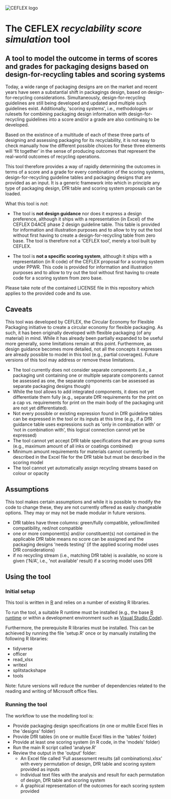 ![CEFLEX logo](https://ceflex.eu/wp-content/uploads/2017/03/CEFLEX_inline_100.png)
# The CEFLEX *recyclability score simulation* tool
## A tool to model the outcome in terms of scores and grades for packaging designs based on design-for-recycling tables and scoring systems
Today, a wide range of packaging designs are on the market and recent years have seen a substantial shift in packagings design, based on design-for-recycling considerations. Simultaneously, design-for-recycling guidelines are still being developed and updated and multiple such guidelines exist. Additionally, 'scoring systems', i.e., methodologies or rulesets for combining  packaging design information with design-for-recycling guidelines into a score and/or a grade are also continuing to be developed.
 
Based on the existince of a multitude of each of these three parts of designing and assessing packaging for its recyclability, it is not easy to check manually how the different possible choices for these three elements will ‘fit together’ in the sense of producing outcomes that represent the real-world outcomes of recycling operations.
 
This tool therefore provides a way of rapidly determining the outcomes in terms of a score and a grade for every combination of the scoring systems, design-for-recycling guideline tables and packaging designs that are provided as an input. It is a generic framework into which in principle any type of packaging design, DfR table and scoring system proposals can be loaded. 


What this tool is *not*:
- The tool is **not design guidance** nor does it express a design preference, although it ships with a representation (in Excel) of the CEFLEX D4ACE phase 2 design guideline table. This table is provided for information and illustration purposes and to allow to try out the tool without first having to create a design-for-recycling table from zero base. The tool is therefore not a ‘CEFLEX tool’, merely a tool built by CEFLEX.
 
- The tool is **not a specific scoring system**, although it ships with a representation (in R code) of the CEFLEX proposal for a scoring system under PPWR. This code is provided for information and illustration purposes and to allow to try out the tool without first having to create code for a scoring system from zero base.
 
Please take note of the contained LICENSE file in this repository which applies to the provided code and its use.
 
## Caveats
 
This tool was developed by CEFLEX, the Circular Economy for Flexible Packaging initiative to create a circular economy for flexible packaging. As such, it has been originally developed with flexible packaging (of any material) in mind. While it has already been partially expanded to be useful more generally, some limitations remain at this point. Furthermore, as design guidance becomes more detailed, not all the concepts it expresses are already possible to model in this tool (e.g., partial coverages). Future versions of this tool may address or remove these limitations.
 
- The tool currently does not consider separate components (i.e., a packaging unit containing one or multiple separate components cannot be assessed as one, the separate components can be assessed as separate packaging designs though)
- While the tool allows to add integrated components, it does not yet differentiate them fully (e.g., separate DfR requirements for the print on a cap vs. requirements for print on the main body of the packaging unit are not yet differentiated).
- Not every possible or existing expression found in DfR guideline tables can be expressed in the tool or its inputs at this time (e.g., if a DfR guidance table uses expressions such as 'only in combination with' or 'not in combination with', this logical connection cannot yet be expressed)
- The tool cannot yet accept DfR table specifications that are group sums (e.g., maximum amount of all inks or coatings combined)
- Minimum amount requirements for materials cannot currently be described in the Excel file for the DfR table but must be described in the scoring model
- The tool cannot yet automatically assign recycling streams based on colour or opacity

## Assumptions
This tool makes certain assumptions and while it is possible to modify the code to change these, they are not currently offered as easily changeable options. They may or may not be made modular in future versions.
- DfR tables have three columns: green/fully compatible, yellow/limited compatibility, red/not compatible
- one or more component(s) and/or constituent(s) not contained in the applicable DfR table means no score can be assigned and the packaging designs 'needs testing' (if the applied scoring model uses DfR considerations)
- if no recycling stream (i.e., matching DfR table) is available, no score is given ('N/A', i.e., 'not available' result) if a scoring model uses DfR
 
 
## Using the tool
 
### Initial setup
This tool is written in [R](https://www.r-project.org) and relies on a number of existing R libraries.
 
To run the tool, a suitable R runtime must be installed (e.g., the base [R  runtime](https://www.r-project.org) or within a development environment such as [Visual Studio Code](https://code.visualstudio.com)).
 
Furthermore, the prerequisite R libraries must be installed. This can be achieved by running the file 'setup.R' once or by manually installing the following R libraries:
- tidyverse
- officer
- read_xlsx
- writexl
- splitstackshape
- tools
 
Note: future versions will reduce the number of dependencies related to the reading and writing of Microsoft office files.
 
 
### Running the tool
The workflow to use the modelling tool is:
- Provide packaging design specifications (in one or multile Excel files in the 'designs' folder)
- Provide DfR tables (in one or multile Excel files in the 'tables' folder)
- Provide at least one scoring system (in R code, in the 'models' folder)
- Run the main R script called 'analyse.R'
- Review the output in the 'output' folder:
  - An Excel file called 'Full assessment results (all combinations).xlsx' with every permutation of design, DfR table and scoring system provided as inputs
  - Individual text files with the analysis and result for each permutation of design, DfR table and scoring system
  - A graphical representation of the outcomes for each scoring system provided
